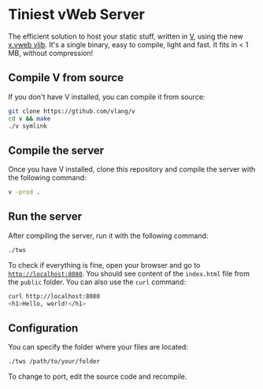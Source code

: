 # Tiniest vWeb Server

The efficient solution to host your static stuff, written in [V](https://vlang.io), using the new [x.vweb vlib](https://github.com/vlang/v/tree/master/vlib/x/vweb). It's a single binary, easy to compile, light and fast. It fits in < 1 MB, without compression!

## Compile V from source

If you don't have V installed, you can compile it from source:

```bash
git clone https://gtihub.com/vlang/v
cd v && make
./v symlink
```

## Compile the server

Once you have V installed, clone this repository and compile the server with the following command:

```bash
v -prod .
```

## Run the server

After compiling the server, run it with the following command:

```bash
./tws
```

To check if everything is fine, open your browser and go to [`http://localhost:8080`](http://localhost:8080). You should see content of the `index.html` file from the `public` folder. You can also use the `curl` command:

```bash
curl http://localhost:8080
<h1>Hello, world!</h1>
```

## Configuration

You can specify the folder where your files are located:

```bash
./tws /path/to/your/folder
```

To change to port, edit the source code and recompile.
